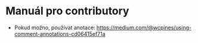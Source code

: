 # Manuál pro contributory

- Pokud možno, používat anotace: https://medium.com/@wcpines/using-comment-annotations-cd06415ef71a
